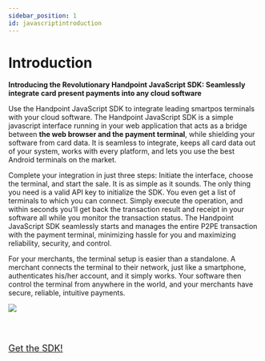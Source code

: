 ```yaml
---
sidebar_position: 1
id: javascriptintroduction
---
```




# Introduction

**Introducing the Revolutionary Handpoint JavaScript SDK: Seamlessly integrate card present payments into any cloud software**

Use the Handpoint JavaScript SDK to integrate leading smartpos terminals with your cloud software. The Handpoint JavaScript SDK is a simple javascript interface running in your web application that acts as a bridge between **the web browser and the payment terminal**, while shielding your software from card data. It is seamless to integrate, keeps all card data out of your system, works with every platform, and lets you use the best Android terminals on the market.

Complete your integration in just three steps: Initiate the interface, choose the terminal, and start the sale. It is as simple as it sounds. The only thing you need is a valid API key to initialize the SDK. You even get a list of terminals to which you can connect. Simply execute the operation, and within seconds you’ll get back the transaction result and receipt in your software all while you monitor the transaction status. The Handpoint JavaScript SDK seamlessly starts and manages the entire P2PE transaction with the payment terminal, minimizing hassle for you and maximizing reliability, security, and control.

For your merchants, the terminal setup is easier than a standalone. A merchant connects the terminal to their network, just like a smartphone, authenticates his/her account, and it simply works. Your software then control the terminal from anywhere in the world, and your merchants have secure, reliable, intuitive payments.

<a href="https://hpoint-cr-binaries-prod.s3.amazonaws.com/cloud/sdk/wrappers/js/5.0.0/handpoint-5.0.0.js">
  <img src='https://handpoint.imgix.net/ballicons/small/cloud.png'/> 
</a>

<br></br>


 <font size="4"><a href = "https://hpoint-cr-binaries-prod.s3.amazonaws.com/cloud/sdk/wrappers/js/5.0.0/handpoint-5.0.0.js">Get the SDK!</a></font>

<br></br>
<br></br>